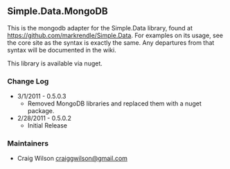 ## Simple.Data.MongoDB

This is the mongodb adapter for the Simple.Data library, found at https://github.com/markrendle/Simple.Data.  For examples on its usage, see the core site as the syntax is exactly the same.  Any departures from that syntax will be documented in the wiki.

This library is available via nuget.

### Change Log

* 3/1/2011 - 0.5.0.3
  - Removed MongoDB libraries and replaced them with a nuget package.
* 2/28/2011 - 0.5.0.2 
  - Initial Release
  
### Maintainers
* Craig Wilson		craiggwilson@gmail.com